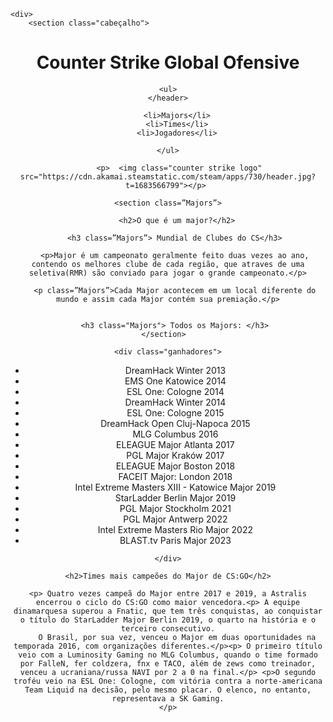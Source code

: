 <!DOCTYPE html>
<html lang="pt-br">
<head>
    <meta charset="UTF-8">
    <meta http-equiv="X-UA-Compatible" content="IE=edge">
    <meta name="viewport" content="width=device-width, initial-scale=1.0">
    <title>Document</title>
    <link rel="stylesheet" href="cssdapag.css">
</head>
<body>
    
    <div> 
        <section class="cabeçalho">

<header>
        <h1><strong>Counter Strike Global Ofensive</strong></h1>

    <ul>
    </header>

        <li>Majors</li>
        <li>Times</li>
        <li>Jogadores</li>

    </ul>

</div>


         <p>  <img class="counter strike logo" src="https://cdn.akamai.steamstatic.com/steam/apps/730/header.jpg?t=1683566799"></p> 

    <section class=”Majors”>
       
        <h2>O que é um major?</h2>

       <h3 class=”Majors”> Mundial de Clubes do CS</h3>
      
       <p>Major é um campeonato geralmente feito duas vezes ao ano, contendo os melhores clube de cada região, que atraves de uma seletiva(RMR) são conviado para jogar o grande campeonato.</p>
       
       <p class=”Majors”>Cada Major acontecem em um local diferente do mundo e assim cada Major contém sua premiação.</p>
       
       
       <h3 class="Majors"> Todos os Majors: </h3>
    </section>  

    <div class="ganhadores">
 <ul> 
       <p> <li>DreamHack Winter 2013 </li>
        <li>EMS One Katowice 2014 </li>
        <li>ESL One: Cologne 2014 </li>
        <li>DreamHack Winter 2014 </li>
        <li>ESL One: Cologne 2015 </li>
        <li>DreamHack Open Cluj-Napoca 2015 </li>
        <li>MLG Columbus 2016 </li>
        <li>ELEAGUE Major Atlanta 2017 </li>
        <li>PGL Major Kraków 2017 </li>
        <li>ELEAGUE Major Boston 2018 </li>
        <li>FACEIT Major: London 2018 </li>
        <li>Intel Extreme Masters XIII - Katowice Major 2019 </li>
        <li>StarLadder Berlin Major 2019 </li>
        <li>PGL Major Stockholm 2021 </li>
        <li>PGL Major Antwerp 2022 </li>
        <li>Intel Extreme Masters Rio Major 2022 </li>
        <li>BLAST.tv Paris Major 2023</li>
        </p>
    </ul>

    </div>
<div class="maiores ganhadores">

    <h2>Times mais campeões do Major de CS:GO</h2>
 
    <p> Quatro vezes campeã do Major entre 2017 e 2019, a Astralis encerrou o ciclo do CS:GO como maior vencedora.<p> A equipe dinamarquesa superou a Fnatic, que tem três conquistas, ao conquistar o título do StarLadder Major Berlin 2019, o quarto na história e o terceiro consecutivo.
        O Brasil, por sua vez, venceu o Major em duas oportunidades na temporada 2016, com organizações diferentes.</p><p> O primeiro título veio com a Luminosity Gaming no MLG Columbus, quando o time formado por FalleN, fer coldzera, fnx e TACO, além de zews como treinador, venceu a ucraniana/russa NAVI por 2 a 0 na final.</p> <p>O segundo troféu veio na ESL One: Cologne, com vitória contra a norte-americana Team Liquid na decisão, pelo mesmo placar. O elenco, no entanto, representava a SK Gaming.
    </p>
   
    


</div>
</body>
</html>
